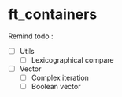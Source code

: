 # ft_containers
Remind todo :

 - [ ] Utils
	 - [ ] Lexicographical compare
 - [ ] Vector
	 - [ ] Complex iteration
	 - [ ] Boolean vector
